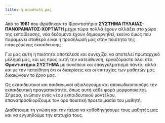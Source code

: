 ```yaml
---
title: η αποστολή μας
---
```

Από το **1981** που ιδρύθηκαν τα Φροντιστήρια **ΣΥΣΤΗΜΑ ΠΥΛΑΙΑΣ-ΠΑΝΟΡΑΜΑΤΟΣ-ΧΟΡΤΙΑΤΗ** μέχρι τώρα πολλά έχουν αλλάξει στο χώρο της εκπαίδευσης, νέα δεδομένα έχουν δημιουργηθεί, εκείνο όμως που παραμένει σταθερό είναι η προσήλωσή μας στην ποιότητα της παρεχόμενης εκπαίδευσης.

Για μας αυτή η ποιότητα αποτέλεσε και συνεχίζει να αποτελεί πρωταρχικό μέλημά
μας, και ως προς αυτή την κατεύθυνση, εργαζόμαστε όλοι στα **Φροντιστήρια ΣΥΣΤΗΜΑ** με συνέπεια και επαγγελματισμό πάντα, αλλά και με την πεποίθηση ότι οι διακρίσεις και οι επιτυχίες των μαθητών μας δικαιώνουν το έργο μας.

Ως εκπαιδευτικοί και παιδαγωγοί αξιολογούμε και αποκωδικοποιούμε την εκπαιδευτική πραγματικότητα, όπως αυτή κάθε φορά μορφοποιείται. Σήμερα, ενώπιον ενός νέου εκπαιδευτικού μοντέλου, επαναπροσδιορίζουμε τον όρο ποιοτική προετοιμασία του μαθητή.

Διαθέτουμε τη γνώση και την πείρα να καθοδηγήσουμε τους μαθητές μας και να
εγγυηθούμε την επιτυχία τους.